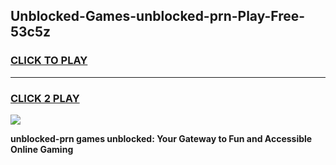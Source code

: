 
## Unblocked-Games-unblocked-prn-Play-Free-53c5z
<h3>
<a href="https://premium76.site?title=unblocked-prn&ref=18A1">CLICK TO PLAY</a></h3>
<hr>

<h3>
<a href="https://premium76.site?title=unblocked-prn&ref=18A1">CLICK 2 PLAY</a>
  
</h3>

<a href="https://premium76.site?title=unblocked-prn&ref=18A1"><img src="https://clearcache.store/games.png"></a>


**unblocked-prn games unblocked: Your Gateway to Fun and Accessible Online Gaming**

